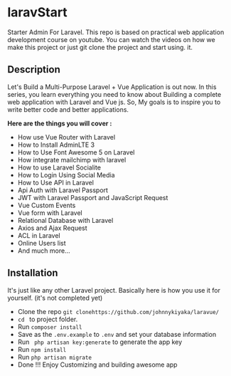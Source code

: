 # laravStart
Starter Admin For Laravel. This repo is based on practical web application development course on youtube. You can watch the videos on how we make this project or just git clone the project and start using. it. 

## Description 

Let's Build a Multi-Purpose Laravel + Vue Application is out now. In this series, you learn everything you need to know about Building a complete web application with Laravel and Vue js. So, My goals is to inspire you to write better code and better applications. 


<b> Here are the things you will cover : </b>

* How use Vue Router with Laravel
* How to Install AdminLTE 3
* How to Use Font Awesome 5 on Laravel
* How integrate mailchimp with laravel
* How to use Laravel Socialite
* How to Login Using Social Media
* How to Use API in Laravel
* Api Auth with Laravel Passport
* JWT with Laravel Passport and JavaScript Request
* Vue Custom Events
* Vue form with Laravel
* Relational Database with Laravel
* Axios and Ajax Request
* ACL in Laravel
* Online Users list
* And much more...

## Installation

It's just like any other Laravel project. Basically here is how you use it for yourself. (it's not completed yet) 

* Clone the repo ` git clonehttps://github.com/johnnykiyaka/laravue/ `
* `cd ` to project folder. 
* Run ` composer install `
* Save as the `.env.example` to `.env` and set your database information 
* Run ` php artisan key:generate` to generate the app key
* Run ` npm install ` 
* Run ` php artisan migrate ` 
* Done !!! Enjoy Customizing and building awesome app 



